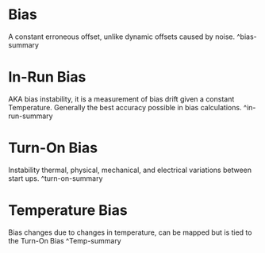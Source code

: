 # Bias 
A constant erroneous offset, unlike dynamic offsets caused by noise. ^bias-summary


# In-Run Bias

AKA bias instability, it is a measurement of bias drift given a constant Temperature. Generally the best accuracy possible in bias calculations. ^in-run-summary

# Turn-On Bias
Instability thermal, physical, mechanical, and electrical variations between start ups. ^turn-on-summary


# Temperature Bias
Bias changes due to changes in temperature, can be mapped but is tied to the Turn-On Bias ^Temp-summary